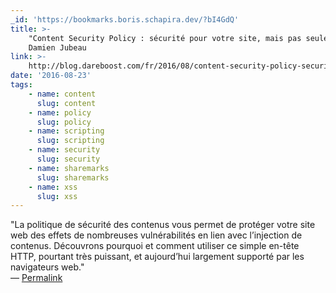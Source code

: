 ```yaml
---
_id: 'https://bookmarks.boris.schapira.dev/?bI4GdQ'
title: >-
    "Content Security Policy : sécurité pour votre site, mais pas seulement",
    Damien Jubeau
link: >-
    http://blog.dareboost.com/fr/2016/08/content-security-policy-securiser-site-web-xss/
date: '2016-08-23'
tags:
    - name: content
      slug: content
    - name: policy
      slug: policy
    - name: scripting
      slug: scripting
    - name: security
      slug: security
    - name: sharemarks
      slug: sharemarks
    - name: xss
      slug: xss
---
```


&quot;La politique de sécurité des contenus vous permet de protéger votre site
web des effets de nombreuses vulnérabilités en lien avec l’injection de
contenus. Découvrons pourquoi et comment utiliser ce simple en-tête HTTP,
pourtant très puissant, et aujourd’hui largement supporté par les navigateurs
web.&quot; <br>&#8212;
<a href="https://bookmarks.boris.schapira.dev/?bI4GdQ" title="Permalink">Permalink</a>
